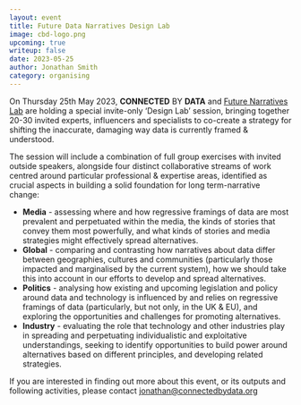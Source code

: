 ```yaml
---
layout: event
title: Future Data Narratives Design Lab
image: cbd-logo.png
upcoming: true
writeup: false
date: 2023-05-25
author: Jonathan Smith
category: organising
---
```

On Thursday 25th May 2023, **CONNECTED** BY **DATA** and [Future Narratives Lab](https://www.futurenarrativeslab.org/) are holding a special invite-only ‘Design Lab’ session, bringing together 20-30 invited experts, influencers and specialists to co-create a strategy for shifting the inaccurate, damaging way data is currently framed & understood.

<!--more-->

The session will include a combination of full group exercises with invited outside speakers, alongside four distinct collaborative streams of work centred around particular professional & expertise areas, identified as crucial aspects in building a solid foundation for long term-narrative change:

* **Media** - assessing where and how regressive framings of data are most prevalent and perpetuated within the media, the kinds of stories that convey them most powerfully, and what kinds of stories and media strategies might effectively spread alternatives.  
* **Global** - comparing and contrasting how narratives about data differ between geographies, cultures and communities (particularly those impacted and marginalised by the current system), how we should take this into account in our efforts to develop and spread alternatives. 
* **Politics** - analysing how existing and upcoming legislation and policy around data and technology is influenced by and relies on regressive framings of data (particularly, but not only, in the UK & EU), and exploring the opportunities and challenges for promoting alternatives.
* **Industry** - evaluating the role that technology and other industries play in spreading and perpetuating individualistic and exploitative understandings, seeking to identify opportunities to build power around alternatives based on different principles, and developing related strategies. 

If you are interested in finding out more about this event, or its outputs and following activities, please contact [jonathan@connectedbydata.org](jonathan@connectedbydata.org)